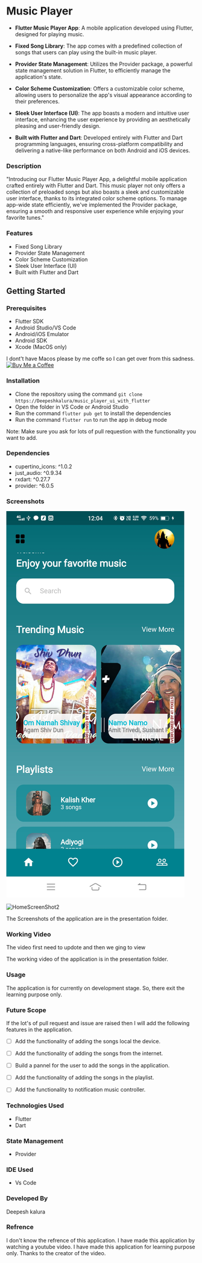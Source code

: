 # Music Player 

- **Flutter Music Player App**: A mobile application developed using Flutter, designed for playing music.
  
- **Fixed Song Library**: The app comes with a predefined collection of songs that users can play using the built-in music player.

- **Provider State Management**: Utilizes the Provider package, a powerful state management solution in Flutter, to efficiently manage the application's state.

- **Color Scheme Customization**: Offers a customizable color scheme, allowing users to personalize the app's visual appearance according to their preferences.

- **Sleek User Interface (UI)**: The app boasts a modern and intuitive user interface, enhancing the user experience by providing an aesthetically pleasing and user-friendly design.

- **Built with Flutter and Dart**: Developed entirely with Flutter and Dart programming languages, ensuring cross-platform compatibility and delivering a native-like performance on both Android and iOS devices.
### Description

"Introducing our Flutter Music Player App, a delightful mobile application crafted entirely with Flutter and Dart. This music player not only offers a collection of preloaded songs but also boasts a sleek and customizable user interface, thanks to its integrated color scheme options. To manage app-wide state efficiently, we've implemented the Provider package, ensuring a smooth and responsive user experience while enjoying your favorite tunes."


### Features
- Fixed Song Library
- Provider State Management
- Color Scheme Customization
- Sleek User Interface (UI)
- Built with Flutter and Dart


## Getting Started
### Prerequisites
- Flutter SDK
- Android Studio/VS Code
- Android/iOS Emulator
- Android SDK
- Xcode (MacOS only)

I dont't have Macos please by me coffe so I can get over from this sadness.
[![Buy Me a Coffee](https://img.shields.io/badge/Buy%20Me%20a-Coffee-orange?style=for-the-badge&logo=ko-fi&logoColor=white)](https://www.buymeacoffee.com/DeepeshKalura) 

### Installation
- Clone the repository using the command `git clone https://Deepeshkalura/music_player_ui_with_flutter`
- Open the folder in VS Code or Android Studio
- Run the command `flutter pub get` to install the dependencies
- Run the command `flutter run` to run the app in debug mode

Note: Make sure you ask for lots of pull requestion with the functionality you want to add.
### Dependencies
- cupertino_icons: ^1.0.2
- just_audio: ^0.9.34
- rxdart: ^0.27.7
- provider: ^6.0.5

### Screenshots
![HomeScreenShot1](https://raw.githubusercontent.com/DeepeshKalura/music_player_ui_with_flutter/main/assets/presentation/home.jpg?token=GHSAT0AAAAAACEOW7GCI2WAAZV3DSNTCLASZIHMDQA)

![HomeScreenShot2](./main/assets/presentation/home.jpg)

The Screenshots of the application are in the presentation folder.

### Working Video
<!-- ![Working Video](https://deepeshkalura/music_player_ui_with_flutter/main/assets/presentation/app_recording.mp4) Not working-->

<!-- [![Working Video](https://raw.githubusercontent.com/DeepeshKalura/music_player_ui_with_flutter/main/assets/presentation/video_thumbnail.jpg)](video_page.html)
-->

The video first need to updote and then we ging to view

The working video of the application is in the presentation folder.

### Usage 
The application is for currently on development stage. 
So, there exit the learning purpose only.

### Future Scope
If the lot's of pull request and issue are raised then I will add the following features in the application.
- [ ] Add the functionality of adding the songs local the device.
- [ ] Add the functionality of adding the songs from the internet.
- [ ] Build a pannel for the user to add the songs in the application.
- [ ] Add the functionality of adding the songs in the playlist.
- [ ] Add the functionality to notification music controller.



### Technologies Used
- Flutter
- Dart

### State Management
- Provider

### IDE Used
- Vs Code

### Developed By
Deepesh kalura

### Refrence 
I don't know the refrence of this application. I have made this application by watching a youtube video. I have made this application for learning purpose only. Thanks to the creator of the video. 





